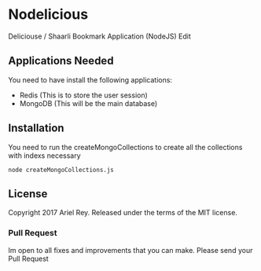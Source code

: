 # Nodelicious

Deliciouse / Shaarli Bookmark Application (NodeJS) Edit

## Applications Needed

You need to have install the following applications:

- Redis (This is to store the user session)
- MongoDB (This will be the main database)

## Installation

You need to run the createMongoCollections to create all the collections with indexs necessary

```
node createMongoCollections.js
```

## License

Copyright 2017 Ariel Rey. Released under the terms of the MIT license.

### Pull Request

Im open to all fixes and improvements that you can make. Please send your Pull Request
